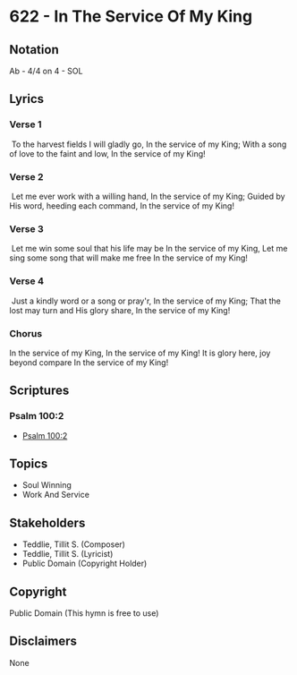 # 622 - In The Service Of My King

## Notation

Ab - 4/4 on 4 - SOL

## Lyrics

### Verse 1

 To the harvest fields I will gladly go,  In the service of my King; With a song of love to the faint and low, In the service of my King!

### Verse 2

 Let me ever work with a willing hand, In the service of my King; Guided by His word, heeding each command, In the service of my King!

### Verse 3

 Let me win some soul that his life may be In the service of my King, Let me sing some song that will make me free In the service of my King!

### Verse 4

 Just a kindly word or a song or pray'r, In the service of my King; That the lost may turn and His glory share, In the service of my King!

### Chorus

In the service of my King, In the service of my King! It is glory here, joy beyond compare In the service of my King!


## Scriptures

### Psalm 100:2

- [Psalm 100:2](https://www.biblegateway.com/passage/?search=Psalm%20100%3A2)


## Topics

- Soul Winning
- Work And Service

## Stakeholders

- Teddlie, Tillit S. (Composer)
- Teddlie, Tillit S. (Lyricist)
- Public Domain (Copyright Holder)

## Copyright

Public Domain
(This hymn is free to use)

## Disclaimers

None

